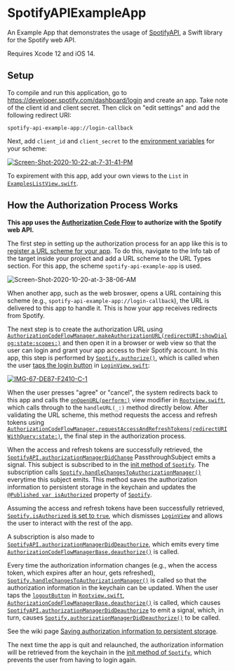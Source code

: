 # SpotifyAPIExampleApp

An Example App that demonstrates the usage of [SpotifyAPI](https://github.com/Peter-Schorn/SpotifyAPI), a Swift library for the Spotify web API.

Requires Xcode 12 and iOS 14.

## Setup

To compile and run this application, go to https://developer.spotify.com/dashboard/login and create an app. Take note of the client id and client secret. Then click on "edit settings" and add the following redirect URI:
```
spotify-api-example-app://login-callback
```

Next, add `client_id` and `client_secret` to the [environment variables][1] for your scheme:

<a href="https://ibb.co/sy3ZtCq"><img src="https://i.ibb.co/dGKR7tD/Screen-Shot-2020-10-22-at-7-31-41-PM.png" alt="Screen-Shot-2020-10-22-at-7-31-41-PM" border="0"></a>



To expirement with this app, add your own views to the `List` in [`ExamplesListView.swift`][2].  



## How the Authorization Process Works

**This app uses the [Authorization Code Flow][3] to authorize with the Spotify web API.**

The first step in setting up the authorization process for an app like this is to [register a URL scheme for your app][4]. To do this, navigate to the Info tab of the target inside your project and add a URL scheme to the URL Types section. For this app, the scheme `spotify-api-example-app` is used.

<img src="https://i.ibb.co/qdBR6C8/Screen-Shot-2020-10-20-at-3-38-06-AM.png" alt="Screen-Shot-2020-10-20-at-3-38-06-AM" border="0">

When another app, such as the web broswer, opens a URL containing this scheme (e.g., `spotify-api-example-app://login-callback`), the URL is delivered to this app to handle it. This is how your app receives redirects from Spotify.

The next step is to create the authorization URL using [`AuthorizationCodeFlowManager.makeAuthorizationURL(redirectURI:showDialog:state:scopes:)`][5] and then open it in a browser or web view so that the user can login and grant your app access to their Spotify account. In this app, this step is performed by [`Spotify.authorize()`][6], which is called when the user [taps the login button][7] in [`LoginView.swift`][8]:

<a href="https://ibb.co/Bc7ZYzV"><img src="https://i.ibb.co/17pq4vf/IMG-67-DE87-F2410-C-1.jpg" alt="IMG-67-DE87-F2410-C-1" border="0"></a>

When the user presses "agree" or "cancel", the system redirects back to this app and calls the [`onOpenURL(perform:)`][9] view modifier in [`Rootview.swift`][10], which calls through to the `handleURL(_:)` method directly below. After validating the URL scheme, this method requests the access and refresh tokens using [`AuthorizationCodeFlowManager.requestAccessAndRefreshTokens(redirectURIWithQuery:state:)`][11], the final step in the authorization process.

When the access and refresh tokens are successfully retrieved, the [`SpotifyAPI.authorizationManagerDidChange`][12] PassthroughSubject emits a signal. This subject is subscribed to in the [init method of `Spotify`][13]. The subscription calls [`Spotify.handleChangesToAuthorizationManager()`][14] everytime this subject emits. This method saves the authorization information to persistent storage in the keychain and updates the [`@Published var isAuthorized`][15] property of [`Spotify`][19].  

Assuming the access and refresh tokens have been successfully retrieved, [`Spotify.isAuthorized` is set to `true`][16], which dismisses [`LoginView`][25] and allows the user to interact with the rest of the app.

A subscription is also made to [`SpotifyAPI.authorizationManagerDidDeauthorize`][22], which emits every time [`AuthorizationCodeFlowManagerBase.deauthorize()`][23] is called.

Every time the authorization information changes (e.g., when the access token, which expires after an hour, gets refreshed), [`Spotify.handleChangesToAuthorizationManager()`][14] is called so that the authorization information in the keychain can be updated.  When the user taps the [`logoutButton`][21] in [`Rootview.swift`][10], [`AuthorizationCodeFlowManagerBase.deauthorize()`][24] is called, which causes [`SpotifyAPI.authorizationManagerDidDeauthorize`][22] to emit a signal, which, in turn, causes [`Spotify.authorizationManagerDidDeauthorize()`][20] to be called.

See the wiki page [Saving authorization information to persistent storage][17].

The next time the app is quit and relaunched, the authorization information will be retrieved from the keychain in the [init method of `Spotify`][26], which prevents the user from having to login again.

[1]: https://help.apple.com/xcode/mac/11.4/index.html?localePath=en.lproj#/dev3ec8a1cb4
[2]:  https://github.com/Peter-Schorn/SpotifyAPIExampleApp/blob/main/SpotifyAPIExampleApp/Views/ExamplesListView.swift
[3]: https://github.com/Peter-Schorn/SpotifyAPI#authorizing-with-the-authorization-code-flow
[4]: https://developer.apple.com/documentation/xcode/allowing_apps_and_websites_to_link_to_your_content/defining_a_custom_url_scheme_for_your_app
[5]: https://peter-schorn.github.io/SpotifyAPI/Classes/AuthorizationCodeFlowManager.html#/s:13SpotifyWebAPI28AuthorizationCodeFlowManagerC04makeD3URL11redirectURI10showDialog5state6scopes10Foundation0I0VSgAK_SbSSSgShyAA5ScopeOGtF
[6]: https://github.com/Peter-Schorn/SpotifyAPIExampleApp/blob/dca33d638ec7bc61175573398e10503b790678ec/SpotifyAPIExampleApp/Model/Spotify.swift#L161-L186
[7]: https://github.com/Peter-Schorn/SpotifyAPIExampleApp/blob/dca33d638ec7bc61175573398e10503b790678ec/SpotifyAPIExampleApp/Views/LoginView.swift#L101
[8]: https://github.com/Peter-Schorn/SpotifyAPIExampleApp/blob/main/SpotifyAPIExampleApp/Views/LoginView.swift
[9]: https://github.com/Peter-Schorn/SpotifyAPIExampleApp/blob/dca33d638ec7bc61175573398e10503b790678ec/SpotifyAPIExampleApp/Views/RootView.swift#L38
[10]: https://github.com/Peter-Schorn/SpotifyAPIExampleApp/blob/main/SpotifyAPIExampleApp/Views/RootView.swift
[11]: https://peter-schorn.github.io/SpotifyAPI/Classes/AuthorizationCodeFlowManager.html#/s:13SpotifyWebAPI28AuthorizationCodeFlowManagerC29requestAccessAndRefreshTokens20redirectURIWithQuery5state7Combine12AnyPublisherVyyts5Error_pG10Foundation3URLV_SSSgtF
[12]: https://peter-schorn.github.io/SpotifyAPI/Classes/SpotifyAPI.html#/s:13SpotifyWebAPI0aC0C29authorizationManagerDidChange7Combine18PassthroughSubjectCyyts5NeverOGvp
[13]: https://github.com/Peter-Schorn/SpotifyAPIExampleApp/blob/dca33d638ec7bc61175573398e10503b790678ec/SpotifyAPIExampleApp/Model/Spotify.swift#L97-L104
[14]: https://github.com/Peter-Schorn/SpotifyAPIExampleApp/blob/dca33d638ec7bc61175573398e10503b790678ec/SpotifyAPIExampleApp/Model/Spotify.swift#L188-L236
[15]: https://github.com/Peter-Schorn/SpotifyAPIExampleApp/blob/dca33d638ec7bc61175573398e10503b790678ec/SpotifyAPIExampleApp/Model/Spotify.swift#L68
[16]: https://github.com/Peter-Schorn/SpotifyAPIExampleApp/blob/dca33d638ec7bc61175573398e10503b790678ec/SpotifyAPIExampleApp/Model/Spotify.swift#L208
[17]: https://github.com/Peter-Schorn/SpotifyAPI/wiki/Saving-authorization-information-to-persistent-storage.
[19]: https://github.com/Peter-Schorn/SpotifyAPIExampleApp/blob/main/SpotifyAPIExampleApp/Model/Spotify.swift
[20]: https://github.com/Peter-Schorn/SpotifyAPIExampleApp/blob/dca33d638ec7bc61175573398e10503b790678ec/SpotifyAPIExampleApp/Model/Spotify.swift#L238-L272
[21]: https://github.com/Peter-Schorn/SpotifyAPIExampleApp/blob/dca33d638ec7bc61175573398e10503b790678ec/SpotifyAPIExampleApp/Views/RootView.swift#L119-L135
[22]: https://peter-schorn.github.io/SpotifyAPI/Classes/SpotifyAPI.html#/s:13SpotifyWebAPI0aC0C34authorizationManagerDidDeauthorize7Combine18PassthroughSubjectCyyts5NeverOGvp
[23]: https://peter-schorn.github.io/SpotifyAPI/Classes/AuthorizationCodeFlowManagerBase.html#/s:13SpotifyWebAPI32AuthorizationCodeFlowManagerBaseC11deauthorizeyyF
[24]: https://peter-schorn.github.io/SpotifyAPI/Classes/AuthorizationCodeFlowManagerBase.html#/s:13SpotifyWebAPI32AuthorizationCodeFlowManagerBaseC11deauthorizeyyF
[25]: https://github.com/Peter-Schorn/SpotifyAPIExampleApp/blob/main/SpotifyAPIExampleApp/Views/LoginView.swift
[26]: https://github.com/Peter-Schorn/SpotifyAPIExampleApp/blob/dca33d638ec7bc61175573398e10503b790678ec/SpotifyAPIExampleApp/Model/Spotify.swift#L114

